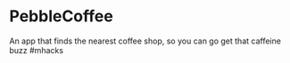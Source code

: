 # PebbleCoffee
An app that finds the nearest coffee shop, so you can go get that caffeine buzz #mhacks
